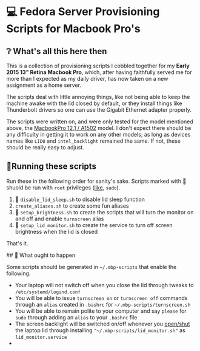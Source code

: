 # 💻 Fedora Server Provisioning Scripts for Macbook Pro's
 
## ❔ What's all this here then

This is a collection of provisioning scripts I cobbled together for my **Early 2015 13" Retina Macbook Pro**, which, after having faithfully served me for more than I expected as my daily driver, has now taken on a new assignment as a home server.

The scripts deal with little annoying things, like not being able to keep the machine awake with the lid closed by default, or they install things like Thunderbolt drivers so one can use the Gigabit Ethernet adapter properly.

The scripts were written on, and were only tested for the model mentioned above, the [MacbookPro 12,1 / A1502](https://everymac.com/ultimate-mac-lookup/?search_keywords=MacBookPro12,1) model. I don't expect there should be any difficulty in getting it to work on any other models; as long as devices names like `LID0` and `intel_backlight` remained the same. If not, these should be really easy to adjust.

## 🏃Running these scripts

Run these in the following order for sanity's sake. Scripts marked with 🥪 shuold be run with `root` privileges ([like](https://xkcd.com/149/), `sudo`).

1. 🥪 `disable_lid_sleep.sh` to disable lid sleep function
2. `create_aliases.sh` to create some fun aliases
3. 🥪 `setup_brightness.sh` to create the scripts that will turn the monitor on and off and enable `turnscreen` alias 
4. 🥪 `setup_lid_monitor.sh` to create the service to turn off screen brightness when the lid is closed 

That's it.

## 💝 What ought to happen

Some scripts should be generated in `~/.mbp-scripts` that enable the following.

* Your laptop will not switch off when you close the lid through tweaks to `/etc/systemd/logind.conf`
* You will be able to issue `turnscreen on` or `turnscreen off` commands through an `alias` created in `.bashrc` for `~/.mbp-scripts/turnscreen.sh`
* You will be able to remain polite to your computer and say `please` for `sudo` through adding an `alias` to your `.bashrc` file
* The screen backlight will be switched on/off whenever you [open/shut](https://piped.video/watch?v=RNUZBHlRH4Y) the laptop lid through installing `"~/.mbp-scripts/lid_monitor.sh"` as `lid_monitor.service` 
* 
